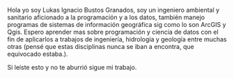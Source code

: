 
Hola yo soy Lukas Ignacio Bustos Granados, soy un ingeniero ambiental y sanitario aficionado a la programación y a los datos, también manejo   
programas de sistemas de información geográfica sig como lo son ArcGIS y Qgis. Espero aprender mas sobre programación y ciencia de datos con
el fin de aplicarlos a trabajos de ingeniería, hidrología y geología entre muchas otras (pensé que estas disciplinas nunca se iban a encontra, 
que equivocado estaba.).

Si leíste esto y no te aburrió  sigue  mi trabajo.

<!---
lukystrikeibg/lukystrikeibg is a ✨ special ✨ repository because its `README.md` (this file) appears on your GitHub profile.
You can click the Preview link to take a look at your changes.
--->
